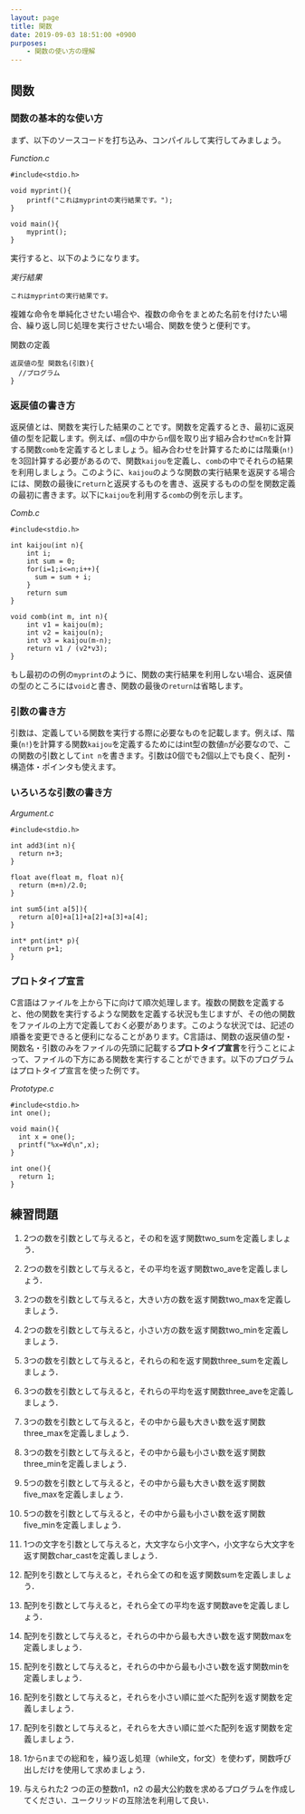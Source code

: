 ```yaml
---
layout: page
title: 関数
date: 2019-09-03 18:51:00 +0900
purposes:
    - 関数の使い方の理解
---
```


関数
--------------

### 関数の基本的な使い方

まず、以下のソースコードを打ち込み、コンパイルして実行してみましょう。

*Function.c*<br>

    #include<stdio.h>

    void myprint(){
        printf("これはmyprintの実行結果です。");
    }

    void main(){
        myprint();
    }

実行すると、以下のようになります。

*実行結果*

    これはmyprintの実行結果です。

複雑な命令を単純化させたい場合や、複数の命令をまとめた名前を付けたい場合、繰り返し同じ処理を実行させたい場合、関数を使うと便利です。


関数の定義

    返戻値の型 関数名(引数){
      //プログラム
    }

### 返戻値の書き方

返戻値とは、関数を実行した結果のことです。関数を定義するとき、最初に返戻値の型を記載します。例えば、`m`個の中から`n`個を取り出す組み合わせ`mCn`を計算する関数`comb`を定義するとしましょう。組み合わせを計算するためには階乗(`n!`)を3回計算する必要があるので、関数`kaijou`を定義し、`comb`の中でそれらの結果を利用しましょう。このように、`kaijou`のような関数の実行結果を返戻する場合には、関数の最後に`return`と返戻するものを書き、返戻するものの型を関数定義の最初に書きます。以下に`kaijou`を利用する`comb`の例を示します。

*Comb.c*<br>

    #include<stdio.h>

    int kaijou(int n){
        int i;
        int sum = 0;
        for(i=1;i<=n;i++){
          sum = sum + i;
        }
        return sum
    }

    void comb(int m, int n){
        int v1 = kaijou(m);
        int v2 = kaijou(n);
        int v3 = kaijou(m-n);
        return v1 / (v2*v3);
    }

もし最初のの例の`myprint`のように、関数の実行結果を利用しない場合、返戻値の型のところには`void`と書き、関数の最後の`return`は省略します。

### 引数の書き方

引数は、定義している関数を実行する際に必要なものを記載します。例えば、階乗(`n!`)を計算する関数`kaijou`を定義するためにはint型の数値`n`が必要なので、この関数の引数として`int n`を書きます。引数は0個でも2個以上でも良く、配列・構造体・ポインタも使えます。


### いろいろな引数の書き方

*Argument.c*<br>

    #include<stdio.h>

    int add3(int n){
      return n+3;
    }

    float ave(float m, float n){
      return (m+n)/2.0;
    }

    int sum5(int a[5]){
      return a[0]+a[1]+a[2]+a[3]+a[4];
    }

    int* pnt(int* p){
      return p+1;
    }


### プロトタイプ宣言

C言語はファイルを上から下に向けて順次処理します。複数の関数を定義すると、他の関数を実行するような関数を定義する状況も生じますが、その他の関数をファイルの上方で定義しておく必要があります。このような状況では、記述の順番を変更できると便利になることがあります。C言語は、関数の返戻値の型・関数名・引数のみをファイルの先頭に記載する**プロトタイプ宣言**を行うことによって、ファイルの下方にある関数を実行することができます。以下のプログラムはプロトタイプ宣言を使った例です。

*Prototype.c*<br>

    #include<stdio.h>
    int one();

    void main(){
      int x = one();
      printf("%x=¥d\n",x);
    }

    int one(){
      return 1;
    }





練習問題
--------
1.	2つの数を引数として与えると，その和を返す関数two_sumを定義しましょう．

2.	2つの数を引数として与えると，その平均を返す関数two_aveを定義しましょう．

3.	2つの数を引数として与えると，大きい方の数を返す関数two_maxを定義しましょう．

4.	2つの数を引数として与えると，小さい方の数を返す関数two_minを定義しましょう．

5.	3つの数を引数として与えると，それらの和を返す関数three_sumを定義しましょう．

6.	3つの数を引数として与えると，それらの平均を返す関数three_aveを定義しましょう．

7.	3つの数を引数として与えると，その中から最も大きい数を返す関数three_maxを定義しましょう．

8.	3つの数を引数として与えると，その中から最も小さい数を返す関数three_minを定義しましょう．

9.	5つの数を引数として与えると，その中から最も大きい数を返す関数five_maxを定義しましょう．

10.	5つの数を引数として与えると，その中から最も小さい数を返す関数five_minを定義しましょう．

11.	1つの文字を引数として与えると，大文字なら小文字へ，小文字なら大文字を返す関数char_castを定義しましょう．

12.	配列を引数として与えると，それら全ての和を返す関数sumを定義しましょう．

13.	配列を引数として与えると，それら全ての平均を返す関数aveを定義しましょう．

14.	配列を引数として与えると，それらの中から最も大きい数を返す関数maxを定義しましょう．

15.	配列を引数として与えると，それらの中から最も小さい数を返す関数minを定義しましょう．

16.	配列を引数として与えると，それらを小さい順に並べた配列を返す関数を定義しましょう．

17.	配列を引数として与えると，それらを大きい順に並べた配列を返す関数を定義しましょう．

18.	1からnまでの総和を，繰り返し処理（while文，for文）を使わず，関数呼び出しだけを使用して求めましょう．

19.	与えられた2 つの正の整数n1，n2 の最大公約数を求めるプログラムを作成してください．ユークリッドの互除法を利用して良い．
